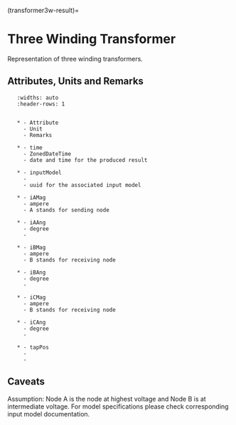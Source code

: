 (transformer3w-result)=

# Three Winding Transformer

Representation of three winding transformers.

## Attributes, Units and Remarks

```{list-table}
   :widths: auto
   :header-rows: 1


   * - Attribute
     - Unit
     - Remarks

   * - time
     - ZonedDateTime
     - date and time for the produced result

   * - inputModel
     -
     - uuid for the associated input model

   * - iAMag
     - ampere
     - A stands for sending node

   * - iAAng
     - degree
     -

   * - iBMag
     - ampere
     - B stands for receiving node

   * - iBAng
     - degree
     -

   * - iCMag
     - ampere
     - B stands for receiving node

   * - iCAng
     - degree
     -

   * - tapPos
     -
     -

```

## Caveats

Assumption: Node A is the node at highest voltage and Node B is at intermediate voltage.
For model specifications please check corresponding input model documentation.
